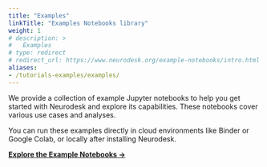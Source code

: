 ```yaml
---
title: "Examples"
linkTitle: "Examples Notebooks library"
weight: 1
# description: >
#   Examples
# type: redirect
# redirect_url: https://www.neurodesk.org/example-notebooks/intro.html
aliases:
- /tutorials-examples/examples/
---
```


<!-- [Install Neurodesk](https://www.neurodesk.org/docs/getting-started) and load these example notebooks

OR 

[Each Jupyter notebook](https://github.com/NeuroDesk/example-notebooks) in the repository is equipped with two buttons at the top: a Binder button and a Google Colab button. These buttons will allow you to interact with the notebooks in a cloud-based environment. The environment is pre-configured to support Neurodesk, so you can start experimenting with the notebooks right away without having to install any additional software or packages.

![button](/static/tutorials-examples/examples/launch_notebook.png) -->

We provide a collection of example Jupyter notebooks to help you get started with Neurodesk and explore its capabilities. These notebooks cover various use cases and analyses.

You can run these examples directly in cloud environments like Binder or Google Colab, or locally after installing Neurodesk.

**<a href="https://www.neurodesk.org/example-notebooks/intro.html" target="_blank" rel="noopener noreferrer">Explore the Example Notebooks &rarr;</a>**